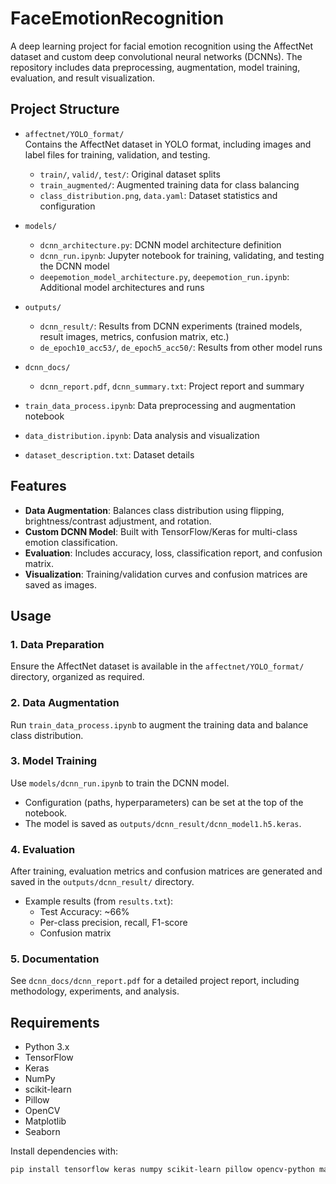 # FaceEmotionRecognition

A deep learning project for facial emotion recognition using the AffectNet dataset and custom deep convolutional neural networks (DCNNs). The repository includes data preprocessing, augmentation, model training, evaluation, and result visualization.

## Project Structure

- `affectnet/YOLO_format/`  
  Contains the AffectNet dataset in YOLO format, including images and label files for training, validation, and testing.  
  - `train/`, `valid/`, `test/`: Original dataset splits  
  - `train_augmented/`: Augmented training data for class balancing  
  - `class_distribution.png`, `data.yaml`: Dataset statistics and configuration

- `models/`  
  - `dcnn_architecture.py`: DCNN model architecture definition  
  - `dcnn_run.ipynb`: Jupyter notebook for training, validating, and testing the DCNN model  
  - `deepemotion_model_architecture.py`, `deepemotion_run.ipynb`: Additional model architectures and runs

- `outputs/`  
  - `dcnn_result/`: Results from DCNN experiments (trained models, result images, metrics, confusion matrix, etc.)  
  - `de_epoch10_acc53/`, `de_epoch5_acc50/`: Results from other model runs

- `dcnn_docs/`  
  - `dcnn_report.pdf`, `dcnn_summary.txt`: Project report and summary

- `train_data_process.ipynb`: Data preprocessing and augmentation notebook  
- `data_distribution.ipynb`: Data analysis and visualization  
- `dataset_description.txt`: Dataset details

## Features

- **Data Augmentation**: Balances class distribution using flipping, brightness/contrast adjustment, and rotation.
- **Custom DCNN Model**: Built with TensorFlow/Keras for multi-class emotion classification.
- **Evaluation**: Includes accuracy, loss, classification report, and confusion matrix.
- **Visualization**: Training/validation curves and confusion matrices are saved as images.

## Usage

### 1. Data Preparation

Ensure the AffectNet dataset is available in the `affectnet/YOLO_format/` directory, organized as required.

### 2. Data Augmentation

Run `train_data_process.ipynb` to augment the training data and balance class distribution.

### 3. Model Training

Use `models/dcnn_run.ipynb` to train the DCNN model.  
- Configuration (paths, hyperparameters) can be set at the top of the notebook.
- The model is saved as `outputs/dcnn_result/dcnn_model1.h5.keras`.

### 4. Evaluation

After training, evaluation metrics and confusion matrices are generated and saved in the `outputs/dcnn_result/` directory.  
- Example results (from `results.txt`):  
  - Test Accuracy: ~66%  
  - Per-class precision, recall, F1-score  
  - Confusion matrix

### 5. Documentation

See `dcnn_docs/dcnn_report.pdf` for a detailed project report, including methodology, experiments, and analysis.

## Requirements

- Python 3.x
- TensorFlow
- Keras
- NumPy
- scikit-learn
- Pillow
- OpenCV
- Matplotlib
- Seaborn

Install dependencies with:

```bash
pip install tensorflow keras numpy scikit-learn pillow opencv-python matplotlib seaborn